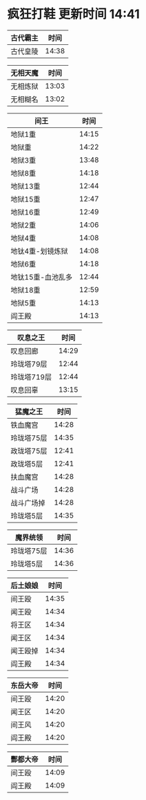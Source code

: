 # 疯狂打鞋 更新时间 14:41

| 古代霸主   | 时间    |
|--------|-------|
| 古代皇陵 | 14:38 |

| 无相天魔   | 时间    |
|--------|-------|
| 无相炼狱 | 13:03 |
| 无相糊名 | 13:02 |

| 间王   | 时间    |
|--------|-------|
| 地狱1重 | 14:15 |
| 地狱重 | 14:22 |
| 地狱3重 | 13:48 |
| 地狱8重 | 14:18 |
| 地狱13重 | 12:44 |
| 地狱15重 | 12:47 |
| 地狱16重 | 12:49 |
| 地狱2重 | 14:06 |
| 地狱4重 | 14:08 |
| 地钛4重-划镜炼狱 | 14:08 |
| 地狱6重 | 14:18 |
| 地钛15重-血池乱多 | 12:44 |
| 地狱18重 | 12:59 |
| 地狱5重 | 14:13 |
| 阎王殿 | 14:13 |

| 叹息之王   | 时间    |
|--------|-------|
| 叹息回廊 | 14:29 |
| 玲珑塔79层 | 12:44 |
| 玲珑塔719层 | 12:44 |
| 叹息回辜 | 13:15 |

| 猛魔之王   | 时间    |
|--------|-------|
| 铁血魔宫 | 14:28 |
| 玲珑塔75层 | 14:35 |
| 政珑塔75层 | 12:41 |
| 政珑塔5层 | 12:41 |
| 扶血魔宫 | 14:28 |
| 战斗广场 | 14:28 |
| 战斗广场掉 | 14:28 |
| 玲珑塔5层 | 14:35 |

| 魔界统领   | 时间    |
|--------|-------|
| 玲珑塔75层 | 14:36 |
| 玲珑塔5层 | 14:36 |

| 后土娘娘   | 时间    |
|--------|-------|
| 间王殴 | 14:35 |
| 闻王殴 | 14:34 |
| 将王区 | 14:34 |
| 闻王区 | 14:34 |
| 闻王殴掉 | 14:34 |
| 阎王殿 | 14:34 |

| 东岳大帝   | 时间    |
|--------|-------|
| 间王殴 | 14:20 |
| 闻王区 | 14:20 |
| 间王风 | 14:20 |
| 阎王殿 | 14:20 |

| 酆都大帝   | 时间    |
|--------|-------|
| 间王殴 | 14:09 |
| 阎王殿 | 14:09 |